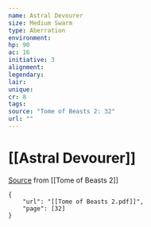 ```yaml
---
name: Astral Devourer
size: Medium Swarm
type: Aberration
environment: 
hp: 90
ac: 16
initiative: 3
alignment: 
legendary: 
lair: 
unique: 
cr: 8
tags: 
source: "Tome of Beasts 2: 32"
url: ""
---
```

# [[Astral Devourer]]

[Source](zotero://open-pdf/library/items/9UQIAB6R?page=32) from [[Tome of Beasts 2]]

```pdf
{
	"url": "[[Tome of Beasts 2.pdf]]",
	"page": [32]
}
```

